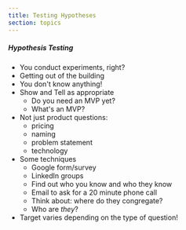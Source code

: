 ```yaml
---
title: Testing Hypotheses
section: topics
---
```


##### Hypothesis Testing
* You conduct experiments, right?
* Getting out of the building
* You don't know anything!
* Show and Tell as appropriate
	* Do you need an MVP yet?
	* What's an MVP?
* Not just product questions: 
	* pricing
	* naming
	* problem statement
	* technology
* Some techniques
	* Google form/survey
	* LinkedIn groups
	* Find out who you know and who they know
	* Email to ask for a 20 minute phone call
	* Think about: where do they congregate?
	* Who are _they_?
* Target varies depending on the type of question!

